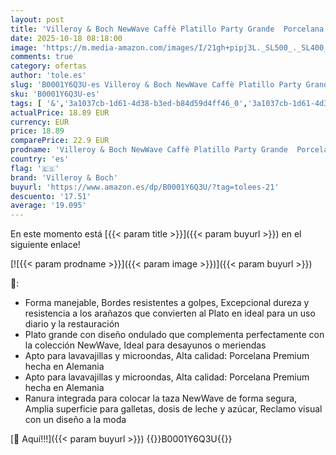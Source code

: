 ```yaml
---
layout: post
title: 'Villeroy & Boch NewWave Caffè Platillo Party Grande  Porcelana  Blanco '
date: 2025-10-18 08:18:00
image: 'https://m.media-amazon.com/images/I/21gh+pipj3L._SL500_._SL400_.jpg'
comments: true
category: ofertas
author: 'tole.es'
slug: 'B0001Y6Q3U-es Villeroy & Boch NewWave Caffè Platillo Party Grande...'
sku: 'B0001Y6Q3U-es'
tags: [ '&','3a1037cb-1d61-4d38-b3ed-b84d59d4ff46_0','3a1037cb-1d61-4d38-b3ed-b84d59d4ff46_1601','Arborist Merchandising Root','Cocina y comedor','Cristalería','Cubertería, vajilla y cristalería','Custom Stores','Hogar y cocina','Self Service','Tazas','Tazas para espresso','boch','villeroy','villeroy & boch','🇪🇸', ]
actualPrice: 18.89 EUR
currency: EUR
price: 18.89
comparePrice: 22.9 EUR
prodname: 'Villeroy & Boch NewWave Caffè Platillo Party Grande  Porcelana  Blanco '
country: 'es'
flag: '🇪🇸'
brand: 'Villeroy & Boch'
buyurl: 'https://www.amazon.es/dp/B0001Y6Q3U/?tag=tolees-21'
descuento: '17.51'
average: '19.095'
---
```


En este momento está [{{< param title >}}]({{< param buyurl >}}) en el siguiente enlace!

[![{{< param prodname >}}]({{< param image >}})]({{< param buyurl >}})

🔎:

- Forma manejable, Bordes resistentes a golpes, Excepcional dureza y resistencia a los arañazos que convierten al Plato en ideal para un uso diario y la restauración
- Plato grande con diseño ondulado que complementa perfectamente con la colección NewWave, Ideal para desayunos o meriendas
- Apto para lavavajillas y microondas, Alta calidad: Porcelana Premium hecha en Alemania
- Apto para lavavajillas y microondas, Alta calidad: Porcelana Premium hecha en Alemania
- Ranura integrada para colocar la taza NewWave de forma segura, Amplia superficie para galletas, dosis de leche y azúcar, Reclamo visual con un diseño a la moda

[🛒 Aquí!!!]({{< param buyurl >}})
{{<world>}}B0001Y6Q3U{{</world>}}
